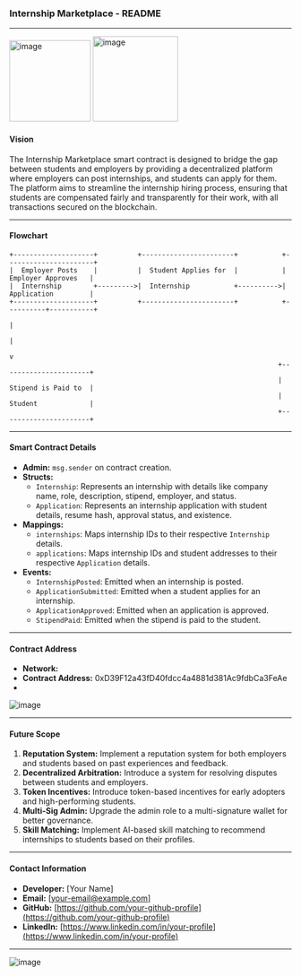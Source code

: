 ### Internship Marketplace - README

---
<img width="145" alt="image" src="https://github.com/user-attachments/assets/09c40b96-85fe-4124-89e6-7a32ddbb09c2">
<img width="152" alt="image" src="https://github.com/user-attachments/assets/0f916ba8-2232-487a-8600-1a52a142277e">


#### **Vision**

The Internship Marketplace smart contract is designed to bridge the gap between students and employers by providing a decentralized platform where employers can post internships, and students can apply for them. The platform aims to streamline the internship hiring process, ensuring that students are compensated fairly and transparently for their work, with all transactions secured on the blockchain.

---

#### **Flowchart**

```
+--------------------+          +-----------------------+           +----------------------+
|  Employer Posts    |          |  Student Applies for  |           |  Employer Approves   |
|  Internship        +--------->|  Internship           +---------->|  Application         |
+--------------------+          +-----------------------+           +----------+-----------+
                                                                          |
                                                                          |
                                                                          v
                                                                   +----------------------+
                                                                   |  Stipend is Paid to  |
                                                                   |  Student             |
                                                                   +----------------------+
```

---

#### **Smart Contract Details**

- **Admin:** `msg.sender` on contract creation.
- **Structs:**
  - `Internship`: Represents an internship with details like company name, role, description, stipend, employer, and status.
  - `Application`: Represents an internship application with student details, resume hash, approval status, and existence.
- **Mappings:**
  - `internships`: Maps internship IDs to their respective `Internship` details.
  - `applications`: Maps internship IDs and student addresses to their respective `Application` details.
- **Events:**
  - `InternshipPosted`: Emitted when an internship is posted.
  - `ApplicationSubmitted`: Emitted when a student applies for an internship.
  - `ApplicationApproved`: Emitted when an application is approved.
  - `StipendPaid`: Emitted when the stipend is paid to the student.
  
---

#### **Contract Address**

- **Network:** 
- **Contract Address:** 0xD39F12a43fD40fdcc4a4881d381Ac9fdbCa3FeAe
- 
![image](https://github.com/user-attachments/assets/812e3616-d15d-4666-9d60-ca63e2ad489e)

---

#### **Future Scope**

1. **Reputation System:** Implement a reputation system for both employers and students based on past experiences and feedback.
2. **Decentralized Arbitration:** Introduce a system for resolving disputes between students and employers.
3. **Token Incentives:** Introduce token-based incentives for early adopters and high-performing students.
4. **Multi-Sig Admin:** Upgrade the admin role to a multi-signature wallet for better governance.
5. **Skill Matching:** Implement AI-based skill matching to recommend internships to students based on their profiles.

---

#### **Contact Information**

- **Developer:** [Your Name]
- **Email:** [your-email@example.com]
- **GitHub:** [https://github.com/your-github-profile](https://github.com/your-github-profile)
- **LinkedIn:** [https://www.linkedin.com/in/your-profile](https://www.linkedin.com/in/your-profile)

---

![image](https://github.com/user-attachments/assets/c2a56489-675a-48aa-b57c-e3129a59f435)

